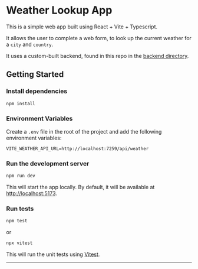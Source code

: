 # Weather Lookup App

This is a simple web app built using React + Vite + Typescript.

It allows the user to complete a web form, to look up the current weather for a `city` and `country`.

It uses a custom-built backend, found in this repo in the [backend directory](../../backend/README.md).

## Getting Started

### Install dependencies

```sh
npm install
```

### Environment Variables
Create a `.env` file in the root of the project and add the following environment variables:

```env
VITE_WEATHER_API_URL=http://localhost:7259/api/weather
```

### Run the development server

```sh
npm run dev
```

This will start the app locally. By default, it will be available at [http://localhost:5173](http://localhost:5173).

### Run tests

```sh
npm test
```

or

```sh
npx vitest
```

This will run the unit tests using [Vitest](https://vitest.dev/).

---